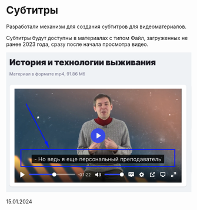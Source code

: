 # Субтитры

Разработали механизм для создания субтитров для видеоматериалов.

Субтитры будут доступны в материалах с типом Файл, загруженных не ранее 2023 года, сразу после начала просмотра видео.

![](<../../.gitbook/assets/image (159).png>)

15.01.2024
